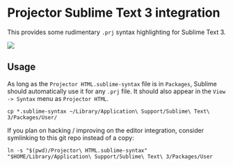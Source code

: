 # Projector Sublime Text 3 integration

This provides some rudimentary `.prj` syntax highlighting for Sublime Text 3.

![](https://cloud.githubusercontent.com/assets/1013429/24392554/257415b0-13e0-11e7-90cb-8fb400509a16.png)

## Usage

As long as the `Projector HTML.sublime-syntax` file is in `Packages`,
Sublime should automatically use it for any `.prj` file. It should
also appear in the `View -> Syntax` menu as `Projector HTML`.

`cp *.sublime-syntax ~/Library/Application\ Support/Sublime\ Text\ 3/Packages/User/`

If you plan on hacking / improving on the editor integration, consider
symlinking to this git repo instead of a copy:

`ln -s "$(pwd)/Projector\ HTML.sublime-syntax" "$HOME/Library/Application\ Support/Sublime\ Text\ 3/Packages/User`

